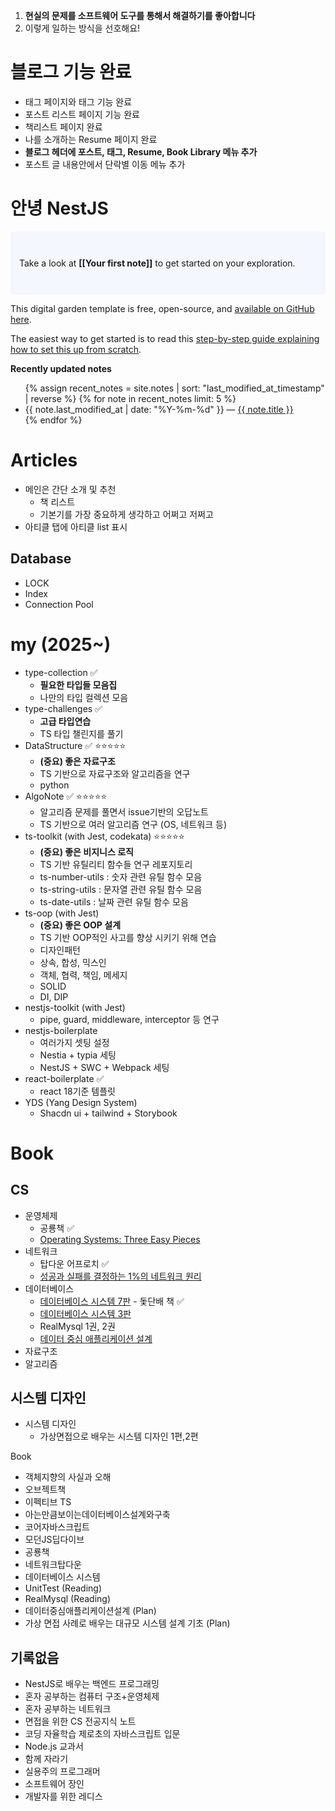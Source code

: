 
1. **현실의 문제를 소프트웨어 도구를 통해서 해결하기를 좋아합니다** 
2. 이렇게 일하는 방식을 선호해요!

# 블로그 기능 완료

- 태그 페이지와 태그 기능 완료
- 포스트 리스트 페이지 기능 완료
- 책리스트 페이지 완료
- 나를 소개하는 Resume 페이지 완료
- **블로그 헤더에 포스트, 태그, Resume, Book Library 메뉴 추가** 
- 포스트 글 내용안에서 단락별 이동 메뉴 추가

# 안녕 NestJS

<p style="padding: 3em 1em; background: #f5f7ff; border-radius: 4px;">
  Take a look at <span style="font-weight: bold">[[Your first note]]</span> to get started on your exploration.
</p>

This digital garden template is free, open-source, and [available on GitHub here](https://github.com/maximevaillancourt/digital-garden-jekyll-template).

The easiest way to get started is to read this [step-by-step guide explaining how to set this up from scratch](https://maximevaillancourt.com/blog/setting-up-your-own-digital-garden-with-jekyll).

<strong>Recently updated notes</strong>

<ul>
  {% assign recent_notes = site.notes | sort: "last_modified_at_timestamp" | reverse %}
  {% for note in recent_notes limit: 5 %}
    <li>
      {{ note.last_modified_at | date: "%Y-%m-%d" }} — <a class="internal-link" href="{{ site.baseurl }}{{ note.url }}">{{ note.title }}</a>
    </li>
  {% endfor %}
</ul>

<style>
  .wrapper {
    max-width: 46em;
  }
</style>


# Articles

- 메인은 간단 소개 및 추천
	- 책 리스트
	- 기본기를 가장 중요하게 생각하고 어쩌고 저쩌고
- 아티클 탭에 아티클 list 표시

## Database

- LOCK
- Index
- Connection Pool

# my (2025~)

- type-collection ✅
	- **필요한 타입들 모음집** 
	- 나만의 타입 컬렉션 모음
- type-challenges ✅
	- **고급 타입연습** 
	- TS 타입 챌린지를 풀기
- DataStructure ✅ ⭐️⭐️⭐️⭐️⭐️
	- **(중요) 좋은 자료구조** 
	- TS 기반으로 자료구조와 알고리즘을 연구
	- python
- AlgoNote ✅ ⭐️⭐️⭐️⭐️⭐️
	- 알고리즘 문제를 풀면서 issue기반의 오답노트
	- TS 기반으로 여러 알고리즘 연구 (OS, 네트워크 등)
- ts-toolkit (with Jest, codekata) ⭐️⭐️⭐️⭐️⭐️
	- **(중요) 좋은 비지니스 로직** 
	- TS 기반 유틸리티 함수들 연구 레포지토리
	- ts-number-utils : 숫자 관련 유틸 함수 모음
	- ts-string-utils : 문자열 관련 유틸 함수 모음
	- ts-date-utils : 날짜 관련 유틸 함수 모음
- ts-oop (with Jest)
	- **(중요) 좋은 OOP 설계**
	- TS 기반 OOP적인 사고를 향상 시키기 위해 연습
	- 디자인패턴
	- 상속, 합성, 믹스인
	- 객체, 협력, 책임, 메세지
	- SOLID
	- DI, DIP
- nestjs-toolkit (with Jest)
	- pipe, guard, middleware, interceptor 등 연구
- nestjs-boilerplate
	- 여러가지 셋팅 설정
	- Nestia + typia 세팅
	- NestJS + SWC + Webpack 세팅
- react-boilerplate ✅
	- react 18기준 템플릿
- YDS (Yang Design System)
	- Shacdn ui + tailwind + Storybook

# Book

## CS

- 운영체제
	- 공룡책 ✅
	- [Operating Systems: Three Easy Pieces](https://product.kyobobook.co.kr/detail/S000001732370) 
- 네트워크
	- 탑다운 어프로치 ✅
	- [성공과 실패를 결정하는 1%의 네트워크 원리](https://product.kyobobook.co.kr/detail/S000000559964) 
- 데이터베이스
	- [데이터베이스 시스템 7판](https://product.kyobobook.co.kr/detail/S000001693775) - 돛단배 책 ✅
	- [데이터베이스 시스템 3판](https://product.kyobobook.co.kr/detail/S000214032509) 
	- RealMysql 1권, 2권
	- [데이터 중심 애플리케이션 설계](https://product.kyobobook.co.kr/detail/S000001766328) 
- 자료구조
- 알고리즘

## 시스템 디자인

- 시스템 디자인
	- 가상면접으로 배우는 시스템 디자인 1편,2편


Book
- 객체지향의 사실과 오해
- 오브젝트책
- 이펙티브 TS
- 아는만큼보이는데이터베이스설계와구축
- 코어자바스크립트
- 모던JS딥다이브
- 공룡책
- 네트워크탑다운
- 데이터베이스 시스템
- UnitTest (Reading)
- RealMysql (Reading)
- 데이터중심애플리케이션설계 (Plan)
- 가상 면접 사례로 배우는 대규모 시스템 설계 기초 (Plan)
## 기록없음
- NestJS로 배우는 백엔드 프로그래밍
- 혼자 공부하는 컴퓨터 구조+운영체제
- 혼자 공부하는 네트워크
- 면접을 위한 CS 전공지식 노트
- 코딩 자율학습 제로초의 자바스크립트 입문
- Node.js 교과서
- 함께 자라기
- 실용주의 프로그래머
- 소프트웨어 장인
- 개발자를 위한 레디스


